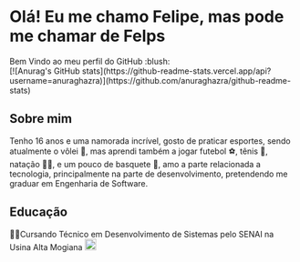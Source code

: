 <h1>Olá! Eu me chamo Felipe, mas pode me chamar de Felps</h1>
Bem Vindo ao meu perfil do GitHub :blush:


<div>
[![Anurag's GitHub stats](https://github-readme-stats.vercel.app/api?username=anuraghazra)](https://github.com/anuraghazra/github-readme-stats)
</div>


<h2>Sobre mim</h2>
Tenho 16 anos e uma namorada incrível, gosto de praticar esportes, sendo atualmente o vôlei 🏐,
mas aprendi também a jogar futebol ⚽, tênis 🎾, natação 🏊‍♂️, e um pouco de basquete 🏀, amo a parte relacionada a tecnologia, principalmente na parte de desenvolvimento, pretendendo me graduar em Engenharia de Software.

<h2>Educação</h2>
<div>
👨‍💻Cursando Técnico em Desenvolvimento de Sistemas pelo SENAI na Usina Alta Mogiana 
  <img src = "https://encrypted-tbn0.gstatic.com/images?q=tbn:ANd9GcQyYM_Llke9B05CW72EX8KJQ22yAT7Psp6pqDgob-Zmig&s", width = 20px, height = 20px>
</div>
